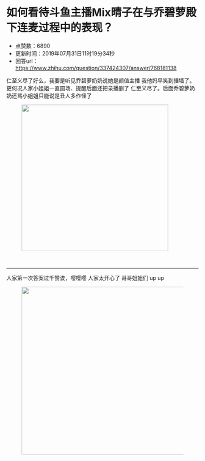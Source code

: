 # 如何看待斗鱼主播Mix晴子在与乔碧萝殿下连麦过程中的表现？
- 点赞数：6890
- 更新时间：2019年07月31日11时19分34秒
- 回答url：https://www.zhihu.com/question/337424307/answer/768181138
<body>
 <p data-pid="MinOa1pn">仁至义尽了好么，我要是听见乔碧萝奶奶说她是颜值主播 我他妈早笑到捶墙了。更何况人家小姐姐一直圆场、提醒后面还把录播删了 仁至义尽了。后面乔碧萝奶奶还骂小姐姐只能说是丑人多作怪了</p>
 <figure data-size="normal">
  <img src="https://picx.zhimg.com/50/v2-eb1dbbf0956721ba40212343aa28fb9c_720w.jpg?source=1940ef5c" data-rawwidth="384" data-rawheight="408" data-size="normal" data-original-token="v2-eb1dbbf0956721ba40212343aa28fb9c" data-default-watermark-src="https://pic1.zhimg.com/50/v2-e634784ec3de402303a239bbd8b459d1_720w.jpg?source=1940ef5c" class="content_image" width="384">
 </figure>
 <p class="ztext-empty-paragraph"><br></p>
 <hr>
 <p data-pid="4hOcVYje">人家第一次答案过千赞诶，嘤嘤嘤 人家太开心了 哥哥姐姐们 up up</p>
 <figure data-size="normal">
  <img src="https://pica.zhimg.com/50/v2-024a8b75e7be3e090e234e7229d0159e_720w.jpg?source=1940ef5c" data-rawwidth="440" data-rawheight="406" data-size="normal" data-original-token="v2-024a8b75e7be3e090e234e7229d0159e" data-default-watermark-src="https://picx.zhimg.com/50/v2-ceb683d5b5ae282503947f8ebad80542_720w.jpg?source=1940ef5c" class="origin_image zh-lightbox-thumb" width="440" data-original="https://pic1.zhimg.com/v2-024a8b75e7be3e090e234e7229d0159e_r.jpg?source=1940ef5c">
 </figure>
 <p></p>
</body>